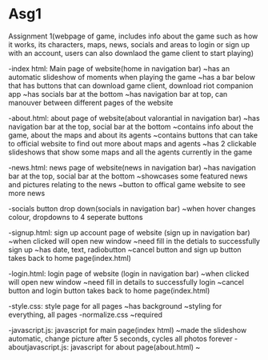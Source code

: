 # Asg1

Assignment 1(webpage of game, includes info about the game such as how it works, its characters, maps, news, socials and areas to login or sign up with an account, users can also downlaod the game client to start playing)

-index html: Main page of website(home in navigation bar)
~has an automatic slideshow of moments when playing the game
~has a bar below that has buttons that can download game client, download riot companion app
~has socials bar at the bottom
~has navigation bar at top, can manouver between different pages of the website

-about.html: about page of website(about valorantial in navigation bar)
~has navigation bar at the top, social bar at the bottom
~contains info about the game, about the maps and about its agents
~contains buttons that can take to official website to find out more about maps and agents
~has 2 clickable slideshows that show some maps and all the agents currently in the game

-news.html: news page of website(news in navigation bar)
~has navigation bar at the top, social bar at the bottom
~showcases some featured news and pictures relating to the news
~button to offical game website to see more news

-socials button drop down(socials in navigation bar)
~when hover changes colour, dropdowns to 4 seperate buttons

-signup.html: sign up account page of website (sign up in navigation bar)
~when clicked will open new window
~need fill in the detials to successfully sign up
~has date, text, radiobutton
~cancel button and sign up button takes back to home page(index.html)

-login.html: login page of website (login in navigation bar)
~when clicked will open new window
~need fill in details to successfully login
~cancel button and login button takes back to home page(index.html)

-style.css: style page for all pages
~has background
~styling for everything, all pages
-normalize.css
~required

-javascript.js: javascript for main page(index html)
~made the slideshow automatic, change picture after 5 seconds, cycles all photos forever
-aboutjavascript.js: javascript for about page(about.html)
~
